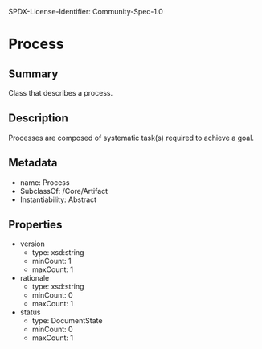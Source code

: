 SPDX-License-Identifier: Community-Spec-1.0

# Process

## Summary

Class that describes a process.

## Description

Processes are composed of systematic task(s) required to achieve a goal.

## Metadata
- name: Process
- SubclassOf: /Core/Artifact
- Instantiability: Abstract

## Properties
- version
  - type: xsd:string
  - minCount: 1
  - maxCount: 1
- rationale 
  - type: xsd:string
  - minCount: 0
  - maxCount: 1
- status
  - type: DocumentState
  - minCount: 0
  - maxCount: 1

